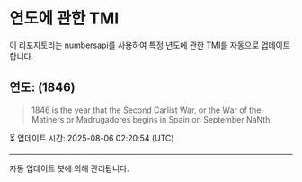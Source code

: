 
# 연도에 관한 TMI

이 리포지토리는 numbersapi를 사용하여 특정 년도에 관한 TMI를 자동으로 업데이트합니다.

## 연도: (1846)
> 1846 is the year that the Second Carlist War, or the War of the Matiners or Madrugadores begins in Spain on September NaNth.

⏳ 업데이트 시간: 2025-08-06 02:20:54 (UTC)

---
자동 업데이트 봇에 의해 관리됩니다.
